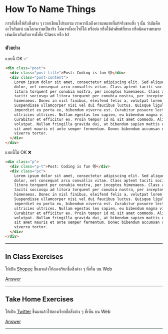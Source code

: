 # How To Name Things

การตั้งชื่อให้กับสิ่งต่าง ๆ เวลาเขียนโปรแกรม เราควรนึกถึงความหมายที่แท้จริงของสิ่ง ๆ นั้น ว่ามันคืออะไรกันแน่ บนโลกความเป็นจริง ไม่ควรตั้งอะไรก็ได้ หรือย่อ หรือใช้คำศัพท์ที่ยาก หรือผิดความหมาย เช่นเดียวกันกับการตั้งชื่อ Class หรือ Id

### ตัวอย่าง

แบบนี้ OK ✅

```html
<div class="post">
  <div class="post-title">Post: Coding is fun 😻</div>
  <div class="post-content">
    Lorem ipsum dolor sit amet, consectetur adipiscing elit. Sed aliquet elit
    dolor, vel consequat arcu convallis vitae. Class aptent taciti sociosqu ad
    litora torquent per conubia nostra, per inceptos himenaeos. Class aptent
    taciti sociosqu ad litora torquent per conubia nostra, per inceptos
    himenaeos. Donec in nisl finibus, eleifend felis a, volutpat lorem.
    Suspendisse ullamcorper nisi vel dui faucibus luctus. Quisque ligula turpis,
    imperdiet eu porta eu, bibendum viverra est. Curabitur posuere lectus at
    ultricies ultrices. Nullam egestas leo sapien, eu bibendum magna viverra a.
    Curabitur et efficitur ex. Proin tempor id mi sit amet commodo. Aliquam erat
    volutpat. Nullam fringilla gravida dui, at bibendum sapien mattis eu. Nullam
    sit amet mauris et ante semper fermentum. Donec bibendum accumsan odio, id
    viverra tortor.
  </div>
</div>
```

แบบนี้ไม่ OK ❌

```html
<div class="p">
  <div class="p-t">Post: Coding is fun 😻</div>
  <div class="pc">
    Lorem ipsum dolor sit amet, consectetur adipiscing elit. Sed aliquet elit
    dolor, vel consequat arcu convallis vitae. Class aptent taciti sociosqu ad
    litora torquent per conubia nostra, per inceptos himenaeos. Class aptent
    taciti sociosqu ad litora torquent per conubia nostra, per inceptos
    himenaeos. Donec in nisl finibus, eleifend felis a, volutpat lorem.
    Suspendisse ullamcorper nisi vel dui faucibus luctus. Quisque ligula turpis,
    imperdiet eu porta eu, bibendum viverra est. Curabitur posuere lectus at
    ultricies ultrices. Nullam egestas leo sapien, eu bibendum magna viverra a.
    Curabitur et efficitur ex. Proin tempor id mi sit amet commodo. Aliquam erat
    volutpat. Nullam fringilla gravida dui, at bibendum sapien mattis eu. Nullam
    sit amet mauris et ante semper fermentum. Donec bibendum accumsan odio, id
    viverra tortor.
  </div>
</div>
```

<hr>

## In Class Exercises

ให้เปิด [Shopee](https://shopee.co.th/) ขึ้นมาแล้วให้ลองเรียกชื่อสิ่งต่าง ๆ ที่เห็น บน Web

[Answer](https://github.com/napatwongchr/intro-to-html/blob/main/exercises/html-exercises-1.md)

<hr>

## Take Home Exercises

ให้เปิด [Twitter](https://twitter.com) ขึ้นมาแล้วให้ลองเรียกชื่อสิ่งต่าง ๆ ที่เห็น บน Web

[Answer](https://github.com/napatwongchr/intro-to-html/blob/main/exercises/html-exercises-1.md)

<hr>
